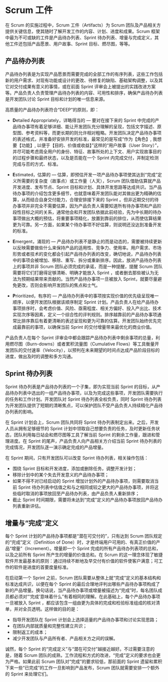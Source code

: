 # Scrum 工件

在 Scrum 的实施过程中，Scrum 工件（Artifacts）为 Scrum 团队及产品相关方提供关键信息，使其随时了解开发工作的内容、计划、进度和成果。Scrum 框架中最为不可或缺的工件是产品待办列表、Sprint 待办列表、增量与完成定义，其他工件还包括产品愿景、用户故事、Sprint 目标、燃尽图，等等。

## 产品待办列表

产品待办列表是为实现产品愿景而需要完成的全部工作的有序列表，这些工作包括新的用户需求、对现有功能或设计的更改、待修复的缺陷、基础架构调整，以及其它对交付成果有意义的事情，或在前面 Sprint 评审会上被提出的实践改进方案等。产品负责人负责管理产品待办列表的内容、可用性和排序，确保产品待办列表是开发团队讨论 Sprint 目标和计划的唯一信息来源。

高质量的产品待办列表符合“DEEP”的原则，即：
- **D**etailed Appropriately，详略得当的 — 要对在接下来的 Sprint 中完成的产品待办事项有着足够详细、能让开发团队充分理解的呈现，包括文字描述、原型图、参考资料等，而更长期的则允许相对粗略。开发团队决定产品待办事项的表述格式，并准备好安排开发的标准，最常见的是写成“作为【角色】, 我想要【功能】, 以便于【目的、价值或收益】”这样的“用户故事（User Story）”，并尽可能考虑周全用户的身份、特征、故事所处的上下文、用户实现故事目的的过程步骤和最终状态，以及是否能在一个 Sprint 内完成交付，并制定检测完成与否的方式、标准。

- **E**stimated，估算的 — 估算，即预估开发一项产品待办事项使其达到“完成”定义所需要的复杂度（故事点）或工作量（人天），Scrum 团队借助估算就产品开发进度、发布节点、Sprint 目标和计划、具体开发思路等达成共识。当产品待办事项的介绍包含更多细节，也就意味着开发团队能对其做出更为精确的估算，从而结合自身交付能力，合理安排接下来的 Sprint 。但非近期交付的待办事项并非完全不需要估算，因为产品负责人需要知道所有待办事项和产品阶段性目标之间的关系，通常他会和开发团队依据此前经验，先为中长期的待办事项做出大概的预估，将重要事项精化，放置到靠前的排位，从而使估算结果更为可靠。另一方面，如果某个待办事项不好估算，则说明还没达到准备开发的标准。

- **E**mergent，涌现的 — 产品待办列表不是静止的而是动态的，需要被持续更新以反映需要做些什么来保持产品的适用性、竞争力、使用率。用户需求、市场形势或者技术的变化都会引起产品待办列表的改变，确切地说，产品待办列表中的事项会被增加、移除、重写、拆分或重新排序。因此，放进产品待办列表上的事项并非 Scrum 团队必须完成的承诺，而是一种提醒，提醒 Scrum 团队需要将它们打磨得足够清晰、明确才能放入 Sprint ，或者删去那些被认为无法为预期结果带来贡献的。当然产品待办事项一旦被放入 Sprint，就要尽量避免更改，否则会影响开发团队的焦点和士气。

- **P**rioritized，有序的 — 产品待办列表中的事项按实现价值的优先级呈现唯一顺序，以便开发团队根据该顺序制定 Sprint 计划。产品负责人在给产品待办事项排序时，会考虑价值、风险、亟需程度、相关方偏好、投入产出比、技术实现次序等因素，定义一个综合性的评判规则。排序越靠前的产品待办事项通常比排序靠后有着更清晰的表述呈现和更为可靠的估算。开发团队始终优先完成最靠前的事项，以确保当前 Sprint 的交付增量带来最优化的商业价值。

产品负责人在每个 Sprint 评审会中都会跟踪产品待办列表中剩余事项的总量，利用燃尽图（Burn-downs）或者累积流量图（Cumulative Flows）等工具衡量开发团队的交付速率（Velocity），以预判在未来期望的时间点达成产品阶段目标的进度，做出及时的调整和多方沟通。

## Sprint 待办列表

Sprint 待办列表是产品待办列表的一个子集，即为实现当前 Sprint 的目标，从产品待办列表中选出的一组产品待办事项，以及为完成这些事项，开发团队需要执行的任务和工作计划。开发团队对 Sprint 待办列表全权负责，同时 Sprint 待办列表为开发团队提供了短期的清晰焦点，可以保护团队不受产品负责人持续精化产品待办列表的影响。

在 Sprint 计划会上，Scrum 团队共同将 Sprint 待办列表制定出来。之后，开发人员从拥有足够细节的 Sprint 计划中领取自己想要负责的任务，及时更新任务状态，团队利用每日站会和燃尽图等工具了解当前 Sprint 的剩余工作量，跟进和管理进度。在 Sprint 的尾声，产品负责人向产品相关方介绍当前 Sprint 待办列表的完成情况，开发团队逐一演示确定完成的产品增量。

在 Sprint 期间，只有开发团队可以改变 Sprint 待办列表，相关操作包括：
- 围绕 Sprint 目标和开发进度，添加或删除任务，调整开发计划；
- 移除计划中的某个失去开发意义的产品待办事项；
- 如果不得不对已经启动的 Sprint 增加计划外的产品待办事项，则需要取消当前 Sprint 待办列表中估值之和与之相同或较之更大的产品待办事项，并将这些临时取消的事项放回至产品待办列表，由产品负责人重新排序；
- 截止 Sprint 时间期限，需要将未达到“完成”定义的产品待办事项放回产品待办列表重新评估。

## 增量与“完成”定义

每个 Sprint 计划的产品待办事项都是“潜在可交付的”，只有达到 Scrum 团队规定的“完成”定义（Definition of Done）时，才是终端用户可用的、有真正价值的产品“增量”（Increment）。增量即一个 Sprint 完成的所有产品待办列表项的总和，以及之前所有 Sprint 所产生的增量的价值总和。在 Scrum 的这一理念体现了敏捷软件开发最基本的原则：通过持续不断地及早交付有价值的软件使客户满意；可工作的软件是进度的首要度量标准。

在启动第一个 Sprint 之前，Scrum 团队需要从整体上就“完成”定义的基本结构和标准达成共识，以便在每个 Sprint 的最后合理地评判出哪些产品待办事项构成了新的产品增量。换句话说，当产品待办事项或增量被描述为“完成”时，每名团队成员都必须对“‘完成’意味着什么”有着相同的理解。在此基础上，每个产品待办事项一旦被放入 Sprint ，都应该包含一组由更为具体的完成和检验标准组成的核对清单，并对全员透明。这样做的目的是：
- 指导开发团队在 Sprint 计划会上选择适量的产品待办事项和讨论实现思路；
- 在团队内部就质量和完整性建立共识；
- 限制返工的成本；
- 减少开发团队与产品所有者、产品相关方之间的误解。

诚然，每个 Sprint 的“完成定义”与“潜在可交付”越接近越好。不过需要注意的是，随着 Scrum 团队的成熟，工作流程和方式的改进，“完成”定义的要求也会更为严格。如果此前 Scrum 团队对“完成”的要求较低，那前面的 Sprint 遗留和累积下来一些“已完成”的工作一旦影响到产品发布，Scrum 团队就需要安排一个额外的 Sprint 来处理它们。
